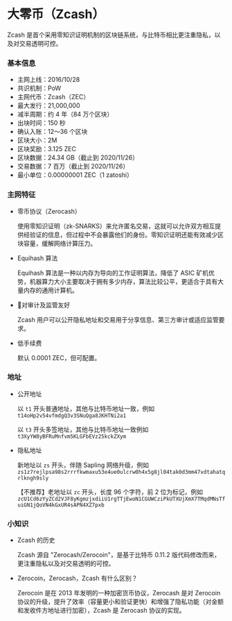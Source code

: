 # 大零币（Zcash）

Zcash 是首个采用零知识证明机制的区块链系统，与比特币相比更注重隐私，以及对交易透明可控。

### 基本信息

- 主网上线：2016/10/28
- 共识机制：PoW
- 主网代币：Zcash（ZEC）
- 最大发行：21,000,000
- 减半周期：约 4 年（84 万个区块）
- 出块时间：150 秒
- 确认入账：12～36 个区块
- 区块大小：2M
- 区块奖励：3.125 ZEC
- 区块数据：24.34 GB（截止到 2020/11/26）
- 交易数据：7 百万（截止到 2020/11/26）
- 最小单位：0.00000001 ZEC（1 zatoshi）

### 主网特征

- 零币协议（Zerocash）

  使用零知识证明（zk-SNARKS）来允许匿名交易，这就可以允许双方相互提供经验证的信息，但过程中不会暴露他们的身份。零知识证明还能有效减少区块容量，缓解网络计算压力。

- Equihash 算法

  Equihash 算法是一种以内存为导向的工作证明算法，降低了 ASIC 矿机优势，机器算力大小主要取决于拥有多少内存，算法比较公平，更适合于具有大量内存的通用计算机。

- 对审计及监管友好

  Zcash 用户可以公开隐私地址和交易用于分享信息、第三方审计或适应监管要求。

- 低手续费

  默认 0.0001 ZEC，但可配置。

### 地址

- 公开地址

  以 `t1` 开头普通地址，其他与比特币地址一致，例如 `t14oHp2v54vfmdgQ3v3SNuQga8JKHTNi2a1`

  以 `t3` 开头多签地址，其他与比特币地址一致例如 `t3XyYW8yBFRuMnfvm5KLGFbEVz25kckZXym`

- 隐私地址

  新地址以 `zs` 开头，伴随 Sapling 网络升级，例如 `zs1z7rejlpsa98s2rrrfkwmaxu53e4ue0ulcrw0h4x5g8jl04tak0d3mm47vdtahatqrlkngh9sly`

  【不推荐】老地址以 `zc` 开头，长度 96 个字符，前 2 位为标记，例如 `zcU1Cd6zYyZCd2VJF8yKgmzjxdiiU1rgTTjEwoN1CGUWCziPkUTXUjXmX7TMqdMNsTfuiGN1jQoVN4kGxUR4sAPN4XZ7pxb`

### 小知识

- Zcash 的历史

  Zcash 源自 "Zerocash/Zerocoin"，是基于比特币 0.11.2 版代码修改而来，更注重隐私以及对交易透明的可控。

- Zerocoin，Zerocash，Zcash 有什么区别？

  Zerocoin 是在 2013 年发明的一种加密货币协议，Zerocash 是对 Zerocoin 协议的升级，提升了效率（容量更小和验证更快）和增强了隐私功能（对金额和发收件方地址进行加密），Zcash 是 Zerocash 协议的实现。